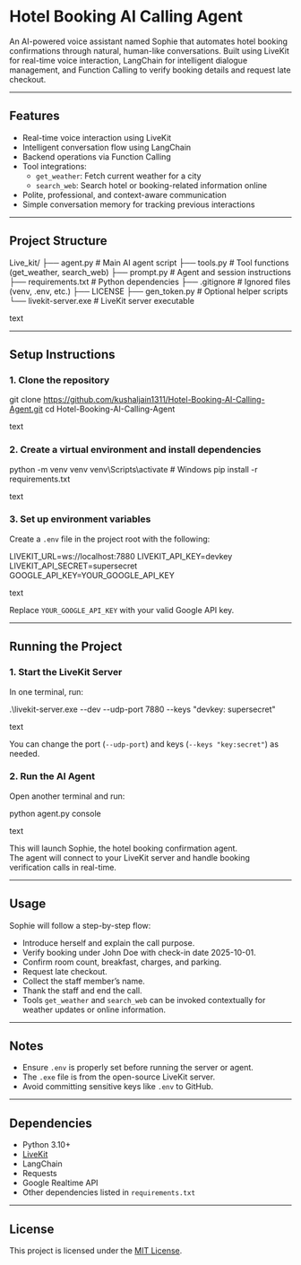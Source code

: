 # Hotel Booking AI Calling Agent

An AI-powered voice assistant named Sophie that automates hotel booking confirmations through natural, human-like conversations. Built using LiveKit for real-time voice interaction, LangChain for intelligent dialogue management, and Function Calling to verify booking details and request late checkout.

---

## Features

- Real-time voice interaction using LiveKit
- Intelligent conversation flow using LangChain
- Backend operations via Function Calling
- Tool integrations:
  - `get_weather`: Fetch current weather for a city
  - `search_web`: Search hotel or booking-related information online
- Polite, professional, and context-aware communication
- Simple conversation memory for tracking previous interactions

---

## Project Structure

Live_kit/
├── agent.py # Main AI agent script
├── tools.py # Tool functions (get_weather, search_web)
├── prompt.py # Agent and session instructions
├── requirements.txt # Python dependencies
├── .gitignore # Ignored files (venv, .env, etc.)
├── LICENSE
├── gen_token.py # Optional helper scripts
└── livekit-server.exe # LiveKit server executable

text

---

## Setup Instructions

### 1. Clone the repository

git clone https://github.com/kushaljain1311/Hotel-Booking-AI-Calling-Agent.git
cd Hotel-Booking-AI-Calling-Agent

text

### 2. Create a virtual environment and install dependencies

python -m venv venv
venv\Scripts\activate # Windows
pip install -r requirements.txt

text

### 3. Set up environment variables

Create a `.env` file in the project root with the following:

LIVEKIT_URL=ws://localhost:7880
LIVEKIT_API_KEY=devkey
LIVEKIT_API_SECRET=supersecret
GOOGLE_API_KEY=YOUR_GOOGLE_API_KEY

text

Replace `YOUR_GOOGLE_API_KEY` with your valid Google API key.

---

## Running the Project

### 1. Start the LiveKit Server

In one terminal, run:

.\livekit-server.exe --dev --udp-port 7880 --keys "devkey: supersecret"

text

You can change the port (`--udp-port`) and keys (`--keys "key:secret"`) as needed.

### 2. Run the AI Agent

Open another terminal and run:

python agent.py console

text

This will launch Sophie, the hotel booking confirmation agent.  
The agent will connect to your LiveKit server and handle booking verification calls in real-time.

---

## Usage

Sophie will follow a step-by-step flow:

- Introduce herself and explain the call purpose.
- Verify booking under John Doe with check-in date 2025-10-01.
- Confirm room count, breakfast, charges, and parking.
- Request late checkout.
- Collect the staff member’s name.
- Thank the staff and end the call.
- Tools `get_weather` and `search_web` can be invoked contextually for weather updates or online information.

---

## Notes

- Ensure `.env` is properly set before running the server or agent.
- The `.exe` file is from the open-source LiveKit server.
- Avoid committing sensitive keys like `.env` to GitHub.

---

## Dependencies

- Python 3.10+
- [LiveKit](https://github.com/livekit/livekit-server)
- LangChain
- Requests
- Google Realtime API
- Other dependencies listed in `requirements.txt`

---

## License

This project is licensed under the [MIT License](https://chatgpt.com/c/LICENSE).
